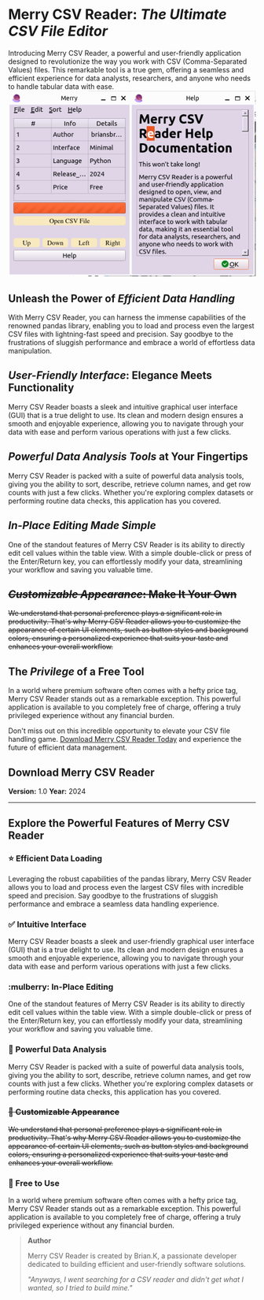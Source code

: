# Merry CSV Reader: _**The Ultimate CSV File Editor**_

Introducing Merry CSV Reader, a powerful and user-friendly application designed to revolutionize the way you work with CSV (Comma-Separated Values) files. This remarkable tool is a true gem, offering a seamless and efficient experience for data analysts, researchers, and anyone who needs to handle tabular data with ease.
![Merry first Look!](/icons/merry.png "Merry display")

## Unleash the Power of _**Efficient Data Handling**_

With Merry CSV Reader, you can harness the immense capabilities of the renowned pandas library, enabling you to load and process even the largest CSV files with lightning-fast speed and precision. Say goodbye to the frustrations of sluggish performance and embrace a world of effortless data manipulation.

## _**User-Friendly Interface**_: Elegance Meets Functionality

Merry CSV Reader boasts a sleek and intuitive graphical user interface (GUI) that is a true delight to use. Its clean and modern design ensures a smooth and enjoyable experience, allowing you to navigate through your data with ease and perform various operations with just a few clicks.

## _**Powerful Data Analysis Tools**_ at Your Fingertips

Merry CSV Reader is packed with a suite of powerful data analysis tools, giving you the ability to sort, describe, retrieve column names, and get row counts with just a few clicks. Whether you're exploring complex datasets or performing routine data checks, this application has you covered.

## _**In-Place Editing Made Simple**_

One of the standout features of Merry CSV Reader is its ability to directly edit cell values within the table view. With a simple double-click or press of the Enter/Return key, you can effortlessly modify your data, streamlining your workflow and saving you valuable time.

## ~~_**Customizable Appearance**_: Make It Your Own~~

~~We understand that personal preference plays a significant role in productivity. That's why Merry CSV Reader allows you to customize the appearance of certain UI elements, such as button styles and background colors, ensuring a personalized experience that suits your taste and enhances your overall workflow.~~

## The _**Privilege**_ of a Free Tool

In a world where premium software often comes with a hefty price tag, Merry CSV Reader stands out as a remarkable exception. This powerful application is available to you completely free of charge, offering a truly privileged experience without any financial burden.

Don't miss out on this incredible opportunity to elevate your CSV file handling game. [Download Merry CSV Reader Today](#) and experience the future of efficient data management.

## Download Merry CSV Reader

**Version:** 1.0
**Year:** 2024

---

## Explore the Powerful Features of Merry CSV Reader

### :star: Efficient Data Loading

Leveraging the robust capabilities of the pandas library, Merry CSV Reader allows you to load and process even the largest CSV files with incredible speed and precision. Say goodbye to the frustrations of sluggish performance and embrace a seamless data handling experience.

### :white_check_mark: Intuitive Interface

Merry CSV Reader boasts a sleek and user-friendly graphical user interface (GUI) that is a true delight to use. Its clean and modern design ensures a smooth and enjoyable experience, allowing you to navigate through your data with ease and perform various operations with just a few clicks.

### :mulberry: In-Place Editing

One of the standout features of Merry CSV Reader is its ability to directly edit cell values within the table view. With a simple double-click or press of the Enter/Return key, you can effortlessly modify your data, streamlining your workflow and saving you valuable time.

### :baggage_claim: Powerful Data Analysis

Merry CSV Reader is packed with a suite of powerful data analysis tools, giving you the ability to sort, describe, retrieve column names, and get row counts with just a few clicks. Whether you're exploring complex datasets or performing routine data checks, this application has you covered.

### ~~:guitar: Customizable Appearance~~

~~We understand that personal preference plays a significant role in productivity. That's why Merry CSV Reader allows you to customize the appearance of certain UI elements, such as button styles and background colors, ensuring a personalized experience that suits your taste and enhances your overall workflow.~~

### :gift: Free to Use

In a world where premium software often comes with a hefty price tag, Merry CSV Reader stands out as a remarkable exception. This powerful application is available to you completely free of charge, offering a truly privileged experience without any financial burden.

> **Author**
>
> Merry CSV Reader is created by Brian.K, a passionate developer dedicated to building efficient and user-friendly software solutions.
>
> _"Anyways, I went searching for a CSV reader and didn't get what I wanted, so I tried to build mine."_
